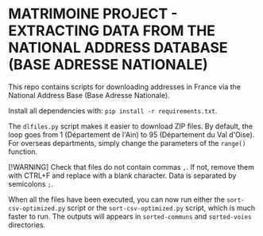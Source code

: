 # MATRIMOINE PROJECT - EXTRACTING DATA FROM THE NATIONAL ADDRESS DATABASE (BASE ADRESSE NATIONALE)

This repo contains scripts for downloading addresses in France via the National Address Base (Base Adresse Nationale).

Install all dependencies with: `pip install -r requirements.txt`.

The `dlfiles.py` script makes it easier to download ZIP files. By default, the loop goes from 1 (Département de l'Ain) to 95 (Département du Val d'Oise). For overseas departments, simply change the parameters of the `range()` function.

[!WARNING]
Check that files do not contain commas `,`. If not, remove them with CTRL+F and replace with a blank character. Data is separated by semicolons `;`.

When all the files have been executed, you can now run either the `sort-csv-optimized.py` script or the `sort-csv-optimized.py` script, which is much faster to run. The outputs will appears in `sorted-communs` and `sorted-voies` directories.